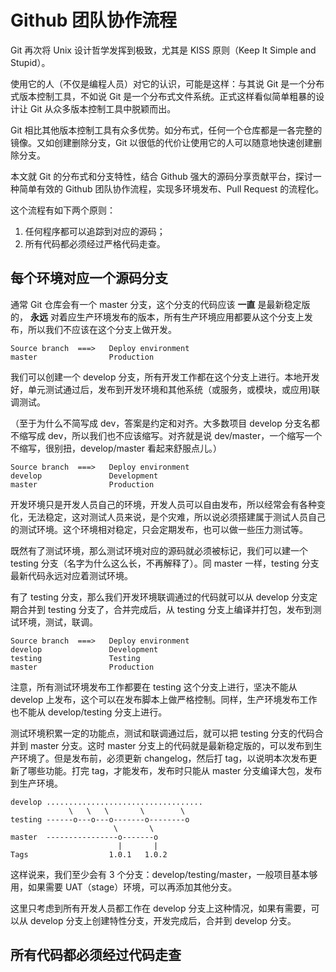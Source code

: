 Github 团队协作流程
=================

Git 再次将 Unix 设计哲学发挥到极致，尤其是 KISS 原则（Keep It Simple and Stupid）。

使用它的人（不仅是编程人员）对它的认识，可能是这样：与其说 Git 是一个分布式版本控制工具，不如说 Git 是一个分布式文件系统。正式这样看似简单粗暴的设计让 Git 从众多版本控制工具中脱颖而出。

Git 相比其他版本控制工具有众多优势。如分布式，任何一个仓库都是一各完整的镜像。又如创建删除分支，Git 以很低的代价让使用它的人可以随意地快速创建删除分支。

本文就 Git 的分布式和分支特性，结合 Github 强大的源码分享贡献平台，探讨一种简单有效的 Github 团队协作流程，实现多环境发布、Pull Request 的流程化。

这个流程有如下两个原则：

1. 任何程序都可以追踪到对应的源码；
2. 所有代码都必须经过严格代码走查。


每个环境对应一个源码分支
--------------------

通常 Git 仓库会有一个 master 分支，这个分支的代码应该 **一直** 是最新稳定版的， **永远** 对着应生产环境发布的版本，所有生产环境应用都要从这个分支上发布，所以我们不应该在这个分支上做开发。

```
Source branch  ===>   Deploy environment
master                Production
```

我们可以创建一个 develop 分支，所有开发工作都在这个分支上进行。本地开发好，单元测试通过后，发布到开发环境和其他系统（或服务，或模块，或应用)联调测试。

（至于为什么不简写成 dev，答案是约定和对齐。大多数项目 develop 分支名都不缩写成 dev，所以我们也不应该缩写。对齐就是说 dev/master，一个缩写一个不缩写，很别扭，develop/master 看起来舒服点儿。）

```
Source branch  ===>   Deploy environment
develop               Development
master                Production
```

开发环境只是开发人员自己的环境，开发人员可以自由发布，所以经常会有各种变化，无法稳定，这对测试人员来说，是个灾难，所以说必须搭建属于测试人员自己的测试环境。这个环境相对稳定，只会定期发布，也可以做一些压力测试等。

既然有了测试环境，那么测试环境对应的源码就必须被标记，我们可以建一个 testing 分支（名字为什么这么长，不再解释了）。同 master 一样，testing 分支最新代码永远对应着测试环境。

有了 testing 分支，那么我们开发环境联调通过的代码就可以从 develop 分支定期合并到 testing 分支了，合并完成后，从 testing 分支上编译并打包，发布到测试环境，测试，联调。


```
Source branch  ===>   Deploy environment
develop               Development
testing               Testing
master                Production
```

注意，所有测试环境发布工作都要在 testing 这个分支上进行，坚决不能从 develop 上发布，这个可以在发布脚本上做严格控制。同样，生产环境发布工作也不能从 develop/testing 分支上进行。

测试环境积累一定的功能点，测试和联调通过后，就可以把 testing 分支的代码合并到 master 分支。这时 master 分支上的代码就是最新稳定版的，可以发布到生产环境了。但是发布前，必须更新 changelog，然后打 tag，以说明本次发布更新了哪些功能。打完 tag，才能发布，发布时只能从 master 分支编译大包，发布到生产环境。

```
develop ...................................
             \   \   \       \        \
testing ------o---o---o-------o--------o
                       \       \
master  ----------------o-------o
                        |       |
Tags                  1.0.1   1.0.2
```

这样说来，我们至少会有 3 个分支：develop/testing/master，一般项目基本够用，如果需要 UAT（stage）环境，可以再添加其他分支。

这里只考虑到所有开发人员都工作在 develop 分支上这种情况，如果有需要，可以从 develop 分支上创建特性分支，开发完成后，合并到 develop 分支。


所有代码都必须经过代码走查
----------------------
